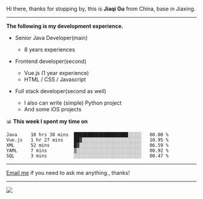 Hi there, thanks for stopping by, this is **Jiaqi Gu** from China, base in Jiaxing.

---

**The following is my development experience.**

- Senior Java Developer(main)
  - 8 years experiences

- Frontend developer(second)
  - Vue.js (1 year experience)
  - HTML / CSS / Javascript
  
- Full stack developer(second as well)
  - I also can write (simple) Python project
  - And some iOS projects

📊 **This week I spent my time on**
<!--START_SECTION:waka-->
```text
Java     10 hrs 38 mins  ████████████████████░░░░░   80.00 % 
Vue.js   1 hr 27 mins    ██▓░░░░░░░░░░░░░░░░░░░░░░   10.95 % 
XML      52 mins         █▓░░░░░░░░░░░░░░░░░░░░░░░   06.59 % 
YAML     7 mins          ▒░░░░░░░░░░░░░░░░░░░░░░░░   00.92 % 
SQL      3 mins          ░░░░░░░░░░░░░░░░░░░░░░░░░   00.47 % 
```
<!--END_SECTION:waka-->

---

[Email me](mailto:droidqw@gmail.com?subject=Hiring_from_GitHub) if you need to ask me anything., thanks!

---

![]( https://visitor-badge.glitch.me/badge?page_id=githubgujiaqi)
